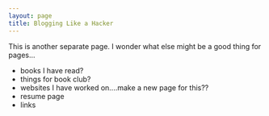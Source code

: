 ```yaml
---
layout: page
title: Blogging Like a Hacker
---
```


This is another separate page. I wonder what else might be a good thing for pages...
- books I have read?
- things for book club?
- websites I have worked on....make a new page for this??
- resume page
- links


